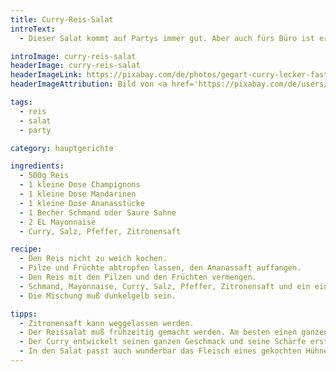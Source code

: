 ```yaml
---
title: Curry-Reis-Salat
introText:
  - Dieser Salat kommt auf Partys immer gut. Aber auch fürs Büro ist er gut geeignet.

introImage: curry-reis-salat
headerImage: curry-reis-salat
headerImageLink: https://pixabay.com/de/photos/gegart-curry-lecker-fast-food-1853599/
headerImageAttribution: Bild von <a href='https://pixabay.com/de/users/Pexels-2286921/?utm_source=link-attribution&amp;utm_medium=referral&amp;utm_campaign=image&amp;utm_content=1853599'>Pexels</a> auf <a href='https://pixabay.com/de/?utm_source=link-attribution&amp;utm_medium=referral&amp;utm_campaign=image&amp;utm_content=1853599'>Pixabay</a>

tags:
  - reis
  - salat
  - party

category: hauptgerichte

ingredients:
  - 500g Reis
  - 1 kleine Dose Champignons
  - 1 kleine Dose Mandarinen
  - 1 kleine Dose Ananasstücke
  - 1 Becher Schmand oder Saure Sahne
  - 2 EL Mayonnaise
  - Curry, Salz, Pfeffer, Zitronensaft

recipe:
  - Den Reis nicht zu weich kochen.
  - Pilze und Früchte abtropfen lassen, den Ananassaft auffangen.
  - Den Reis mit den Pilzen und den Früchten vermengen.
  - Schmand, Mayonnaise, Curry, Salz, Pfeffer, Zitronensaft und ein ein wenig Ananassaft vermischen. Kräftig mit Curry abschmecken.
  - Die Mischung muß dunkelgelb sein.

tipps:
  - Zitronensaft kann weggelassen werden.
  - Der Reissalat muß frühzeitig gemacht werden. Am besten einen ganzen Tag, mindestens aber einen halben Tag vor dem geplanten Verzehr.
  - Der Curry entwickelt seinen ganzen Geschmack und seine Schärfe erst nach einiger Zeit. Deshalb schmeckt der Salat erst nach frühestens einer Stunde gut. Die Sauce schmeckt deshalb bei der Herstellung anders, als nachdem der Salat durchgezogen hat.
  - In den Salat passt auch wunderbar das Fleisch eines gekochten Hühnerschenkels.
---
```

